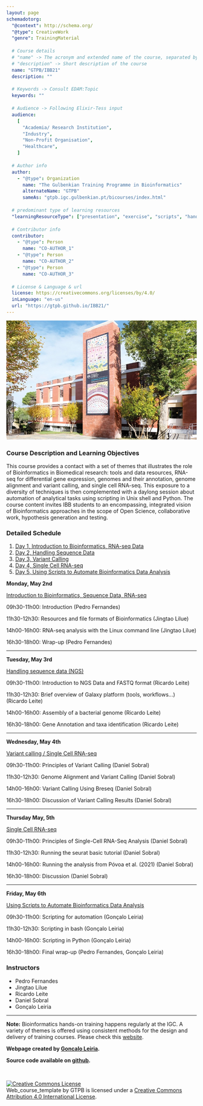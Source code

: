 ```yaml
---
layout: page
schemadotorg:
  "@context": http://schema.org/
  "@type": CreativeWork
  "genre": TrainingMaterial

  # Course details
  # "name" -> The acronym and extended name of the course, separated by " - "
  # "description" -> Short description of the course
  name: "GTPB/IBB21"
  description: ""

  # Keywords -> Consult EDAM:Topic
  keywords: ""

  # Audience -> Following Elixir-Tess input
  audience:
    [
      "Academia/ Research Institution",
      "Industry",
      "Non-Profit Organisation",
      "Healthcare",
    ]

  # Author info
  author:
    - "@type": Organization
      name: "The Gulbenkian Training Programme in Bioinformatics"
      alternateName: "GTPB"
      sameAs: "gtpb.igc.gulbenkian.pt/bicourses/index.html"

  # predominant type of learning resources
  "learningResourceType": ["presentation", "exercise", "scripts", "handout"]

  # Contributor info
  contributor:
    - "@type": Person
      name: "CO-AUTHOR_1"
    - "@type": Person
      name: "CO-AUTHOR_2"
    - "@type": Person
      name: "CO-AUTHOR_3"

  # License & Language & url
  license: https://creativecommons.org/licenses/by/4.0/
  inLanguage: "en-us"
  url: "https://gtpb.github.io/IBB21/"
---
```


![](assets/readme_img/IGC_Tower_DSCF7958_ed.webp)

### Course Description and Learning Objectives

This course provides a contact with a set of themes that illustrates the role of Bioinformatics in Biomedical research: tools and data resources, RNA-seq for differential gene expression, genomes and their annotation, genome alignment and variant calling, and single cell RNA-seq. This exposure to a diversity of techniques is then complemented with a daylong session about automation of analytical tasks using scripting in Unix shell and Python. The course content invites IBB students to an encompassing, integrated vision of Bioinformatics approaches in the scope of Open Science, collaborative work, hypothesis generation and testing.

### Detailed Schedule

1.  <a href="assets/IBB2022_tao.pdf">Day 1, Introduction to Bioinformatics, RNA-seq Data</a>
2.  <a href="assets/IBB2022v3.pdf">Day 2, Handling Sequence Data</a>
3.  <a href="assets/Variant_Calling_04_05_2022.pdf">Day 3, Variant Calling</a>
4.  <a href="assets/Single_Cell_05_05_2022.pdf">Day 4, Single Cell RNA-seq</a>
5.  [Day 5, Using Scripts to Automate Bioinformatics Data Analysis](pages/Introduction.md)

**Monday, May 2nd**

<a href= "assets/IBB2022_tao.pdf">Introduction to Bioinformatics, Sequence Data, RNA-seq</a>

09h30-11h00: Introduction (Pedro Fernandes)

11h30-12h30: Resources and file formats of Bioinformatics (Jingtao Lilue)

14h00-16h00: RNA-seq analysis with the Linux command line (Jingtao Lilue)

16h30-18h00: Wrap-up (Pedro Fernandes)

---

**Tuesday, May 3rd**

<a href= "assets/IBB2022v3.pdf">Handling sequence data (NGS)</a>

09h30-11h00: Introduction to NGS Data and FASTQ format (Ricardo Leite)

11h30-12h30: Brief overview of Galaxy platform (tools, workflows...) (Ricardo Leite)

14h00-16h00: Assembly of a bacterial genome (Ricardo Leite)

16h30-18h00: Gene Annotation and taxa identification (Ricardo Leite)

---

**Wednesday, May 4th**

<a href= "assets/Variant_Calling_04_05_2022.pdf">Variant calling / Single Cell RNA-seq</a>

09h30-11h00: Principles of Variant Calling (Daniel Sobral)

11h30-12h30: Genome Alignment and Variant Calling (Daniel Sobral)

14h00-16h00: Variant Calling Using Breseq (Daniel Sobral)

16h30-18h00: Discussion of Variant Calling Results (Daniel Sobral)

---

**Thursday May, 5th**

<a href= "assets/Single_Cell_05_05_2022.pdf">Single Cell RNA-seq</a>

09h30-11h00: Principles of Single-Cell RNA-Seq Analysis (Daniel Sobral)

11h30-12h30: Running the seurat basic tutorial (Daniel Sobral)

14h00-16h00: Running the analysis from Póvoa et al. (2021) (Daniel Sobral)

16h30-18h00: Discussion (Daniel Sobral)

---

**Friday, May 6th**

[Using Scripts to Automate Bioinformatics Data Analysis](pages/Introduction.md)

09h30-11h00: Scripting for automation (Gonçalo Leiria)

11h30-12h30: Scripting in bash (Gonçalo Leiria)

14h00-16h00: Scripting in Python (Gonçalo Leiria)

16h30-18h00: Final wrap-up (Pedro Fernandes, Gonçalo Leiria)

### Instructors

- Pedro Fernandes
- Jingtao Lilue
- Ricardo Leite
- Daniel Sobral
- Gonçalo Leiria

---

**Note:** Bioinformatics hands-on training happens regularly at the IGC.
A variety of themes is offered using consistent methods for the design and delivery of training courses. Please check this [website](http://gtpb.igc-gulbenkian.pt").

**Webpage created by [Goncalo Leiria](https://twitter.com/GndLeiria).**

**Source code available on [github](https://github.com/GTPB/Web_course_template).**

<br/>

<a rel="license" href="http://creativecommons.org/licenses/by/4.0/"><img alt="Creative Commons License" style="border-width:0" src="https://i.creativecommons.org/l/by/4.0/88x31.png" /></a><br /><span xmlns:dct="http://purl.org/dc/terms/" property="dct:title">Web_course_template</span> by <span xmlns:cc="http://creativecommons.org/ns#" property="cc:attributionName">GTPB</span> is licensed under a <a rel="license" href="http://creativecommons.org/licenses/by/4.0/">Creative Commons Attribution 4.0 International License</a>.

